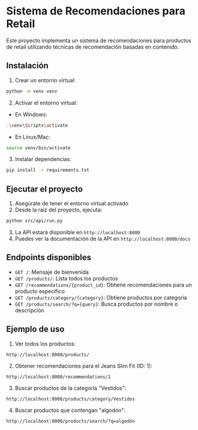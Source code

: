 # Sistema de Recomendaciones para Retail

Este proyecto implementa un sistema de recomendaciones para productos de retail utilizando técnicas de recomendación basadas en contenido.

## Instalación

1. Crear un entorno virtual:
```bash
python -m venv venv
```

2. Activar el entorno virtual:
- En Windows:
```bash
.\venv\Scripts\activate
```
- En Linux/Mac:
```bash
source venv/bin/activate
```

3. Instalar dependencias:
```bash
pip install -r requirements.txt
```

## Ejecutar el proyecto

1. Asegúrate de tener el entorno virtual activado
2. Desde la raíz del proyecto, ejecuta:
```bash
python src/api/run.py
```
3. La API estará disponible en `http://localhost:8000`
4. Puedes ver la documentación de la API en `http://localhost:8000/docs`

## Endpoints disponibles

- `GET /`: Mensaje de bienvenida
- `GET /products/`: Lista todos los productos
- `GET /recommendations/{product_id}`: Obtiene recomendaciones para un producto específico
- `GET /products/category/{category}`: Obtiene productos por categoría
- `GET /products/search/?q={query}`: Busca productos por nombre o descripción

## Ejemplo de uso

1. Ver todos los productos:
```
http://localhost:8000/products/
```

2. Obtener recomendaciones para el Jeans Slim Fit (ID: 1):
```
http://localhost:8000/recommendations/1
```

3. Buscar productos de la categoría "Vestidos":
```
http://localhost:8000/products/category/Vestidos
```

4. Buscar productos que contengan "algodón":
```
http://localhost:8000/products/search/?q=algodón
```